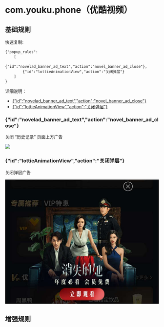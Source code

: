 # com.youku.phone（优酷视频）

## 基础规则

快速复制:
```
{"popup_rules":
    [
        {"id":"novelad_banner_ad_text","action":"novel_banner_ad_close"},
        {"id":"lottieAnimationView","action":"关闭弹层"}
    ]
}
```
详细说明：
- [{"id":"novelad_banner_ad_text","action":"novel_banner_ad_close"}](#idnovelad_banner_ad_textactionnovel_banner_ad_close)
- [{"id":"lottieAnimationView","action":"关闭弹层"}](#idlottieanimationviewaction关闭弹层)

### {"id":"novelad_banner_ad_text","action":"novel_banner_ad_close"}
关闭 “历史记录” 页面上方广告

![](./assets/novel_banner_ad_close.jpg)

### {"id":"lottieAnimationView","action":"关闭弹层"}
关闭弹层广告

![](./assets/弹层广告.jpg)

## 增强规则
